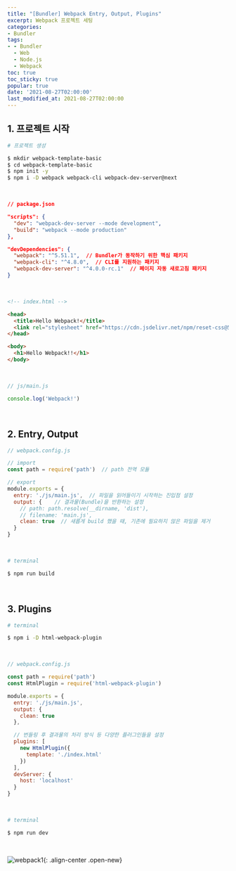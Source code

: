 ```yaml
---
title: "[Bundler] Webpack Entry, Output, Plugins"
excerpt: Webpack 프로젝트 세팅
categories:
- Bundler
tags:
- - Bundler
  - Web
  - Node.js
  - Webpack
toc: true
toc_sticky: true
popular: true
date: '2021-08-27T02:00:00'
last_modified_at: 2021-08-27T02:00:00
---
```



## 1. 프로젝트 시작

```bash
# 프로젝트 생성

$ mkdir webpack-template-basic
$ cd webpack-template-basic
$ npm init -y
$ npm i -D webpack webpack-cli webpack-dev-server@next
```

<br>

```json
// package.json

"scripts": {
  "dev": "webpack-dev-server --mode development",
  "build": "webpack --mode production"
},

"devDependencies": {
  "webpack": "^5.51.1",  // Bundler가 동작하기 위한 핵심 패키지
  "webpack-cli": "^4.8.0",  // CLI를 지원하는 패키지
  "webpack-dev-server": "^4.0.0-rc.1"  // 페이지 자동 새로고침 패키지
}
```

<br>

```html
<!-- index.html -->

<head>
  <title>Hello Webpack!</title>
  <link rel="stylesheet" href="https://cdn.jsdelivr.net/npm/reset-css@5.0.1/reset.min.css"> <!-- reset.css -->
</head>

<body>
  <h1>Hello Webpack!!</h1>
</body>
```

<br>

```js
// js/main.js

console.log('Webpack!')
```


<br>

## 2. Entry, Output

```js
// webpack.config.js

// import
const path = require('path')  // path 전역 모듈

// export
module.exports = {
  entry: './js/main.js',  // 파일을 읽어들이기 시작하는 진입점 설정
  output: {    // 결과물(Bundle)을 반환하는 설정
    // path: path.resolve(__dirname, 'dist'),
    // filename: 'main.js',
    clean: true  // 새롭게 build 했을 때, 기존에 필요하지 않은 파일을 제거
  }
}
```

<br>

```bash
# terminal

$ npm run build
```


<br>

## 3. Plugins

```bash
# terminal

$ npm i -D html-webpack-plugin
```

<br>

```js
// webpack.config.js

const path = require('path')
const HtmlPlugin = require('html-webpack-plugin')

module.exports = {
  entry: './js/main.js',
  output: {
    clean: true
  },

  // 번들링 후 결과물의 처리 방식 등 다양한 플러그인들을 설정
  plugins: [
    new HtmlPlugin({
      template: './index.html'
    })
  ],
  devServer: {
    host: 'localhost'
  }
}
```

<br>

```bash
# terminal

$ npm run dev
```

<br>

![webpack1](https://user-images.githubusercontent.com/62803763/131008124-be95e4c1-7cef-467a-912f-336d9b9a468a.PNG){: .align-center .open-new}